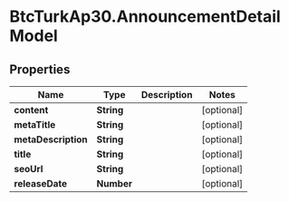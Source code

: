 # BtcTurkAp30.AnnouncementDetailModel

## Properties
Name | Type | Description | Notes
------------ | ------------- | ------------- | -------------
**content** | **String** |  | [optional] 
**metaTitle** | **String** |  | [optional] 
**metaDescription** | **String** |  | [optional] 
**title** | **String** |  | [optional] 
**seoUrl** | **String** |  | [optional] 
**releaseDate** | **Number** |  | [optional] 
